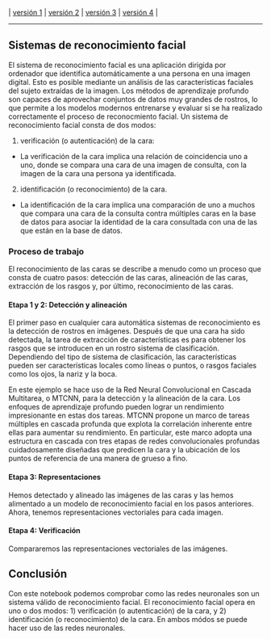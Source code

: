 | [versión 1](./dl-upna-Face-Recognition-01-CNN.html) |  [versión 2](./dl-upna-Face-Recognition-02-VGGFace2Keras.html) | [versión 3](./dl-upna-Face-Recognition-03-VGGFace2Keras-Architectures.html) |  [versión 4](./dl-upna-Face-Recognition-04-FineTuning.html) |


----

## Sistemas de reconocimiento facial
El sistema de reconocimiento facial es una aplicación dirigida por ordenador que identifica automáticamente a una persona en una imagen digital. Esto es posible mediante un análisis de las características faciales del sujeto extraídas de la imagen.
Los métodos de aprendizaje profundo son capaces de aprovechar conjuntos de datos muy grandes de rostros, lo que permite a los modelos modernos entrenarse y evaluar si se ha realizado correctamente el proceso de reconocmiento facial.
Un sistema de reconocimiento facial consta de dos modos:
1. verificación (o autenticación) de la cara:
* La verificación de la cara implica una relación de coincidencia uno a uno, donde se compara una cara de una imagen de consulta, con la imagen de la cara una persona ya identificada. 
2. identificación (o reconocimiento) de la cara.
* La identificación de la cara implica una comparación de uno a muchos que compara una cara de la consulta contra múltiples caras en la base de datos para asociar la identidad de la cara consultada con una de las que están en la base de datos. 

### Proceso de trabajo
El reconocimiento de las caras se describe a menudo como un proceso que consta de cuatro pasos: detección de las caras, alineación de las caras, extracción de los rasgos y, por último, reconocimiento de las caras.

#### Etapa 1 y 2: Detección y alineación
El primer paso en cualquier cara automática sistemas de reconocimiento es la detección de rostros en imágenes. Después de que una cara ha sido detectada, la tarea de extracción de características es para obtener los rasgos que se introducen en un rostro sistema de clasificación. Dependiendo del tipo de sistema de clasificación, las características pueden ser características locales como líneas o puntos, o rasgos faciales como los ojos, la nariz y la boca.

En este ejemplo se hace uso de la Red Neural Convolucional en Cascada Multitarea, o MTCNN, para la detección y la alineación de la cara. Los enfoques de aprendizaje profundo pueden lograr un rendimiento impresionante en estas dos tareas.  MTCNN propone un marco de tareas múltiples en cascada profunda que explota la correlación inherente entre ellas para aumentar su rendimiento. En particular, este marco adopta una estructura en cascada con tres etapas de redes convolucionales profundas cuidadosamente diseñadas que predicen la cara y la ubicación de los puntos de referencia de una manera de grueso a fino. 

#### Etapa 3: Representaciones
Hemos detectado y alineado las imágenes de las caras y las hemos alimentado a un modelo de reconocimiento facial en los pasos anteriores. Ahora, tenemos representaciones vectoriales para cada imagen.

#### Etapa 4: Verificación
Compararemos las representaciones vectoriales de las imágenes. 

## Conclusión 
Con este notebook podemos comprobar como las redes neuronales son un sistema válido de reconocimiento facial. 
El reconocimiento facial opera en uno o dos modos: 1) verificación (o autenticación) de la cara, y 2) identificación (o reconocimiento) de la cara. En ambos módos se puede hacer uso de las redes neuronales.
